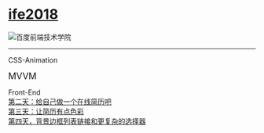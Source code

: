 # [ife2018](http://ife.baidu.com/)

![百度前端技术学院](http://ife.baidu.com/2018/asset/common/img/logo_a3b4064.png)

---

CSS-Animation  


 <font size="4">MVVM</font>  

 Front-End  
[第二天：给自己做一个在线简历吧](https://fog3211.github.io/ife_2018/No2.html)  
[第三天：让简历有点色彩](https://fog3211.github.io/ife_2018/No3.html)  
[第四天，背景边框列表链接和更复杂的选择器](https://fog3211.github.io/ife_2018/No4.html)  
